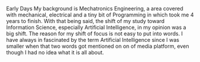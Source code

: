 Early Days
My background is Mechatronics Engineering, a area covered with mechanical, electrical and a tiny bit of Programming in which took me 4 years to finish. With that being said, the shift of my study toward Information Science, especially Artificial Intelligence, in my opinion was a big shift. The reason for my shift of focus is not easy to put into words. I have always in fascinated by the term Artificial Intelligence since I was smaller when that two words got mentioned on on of media platform, even though I had no idea what it is all about. 